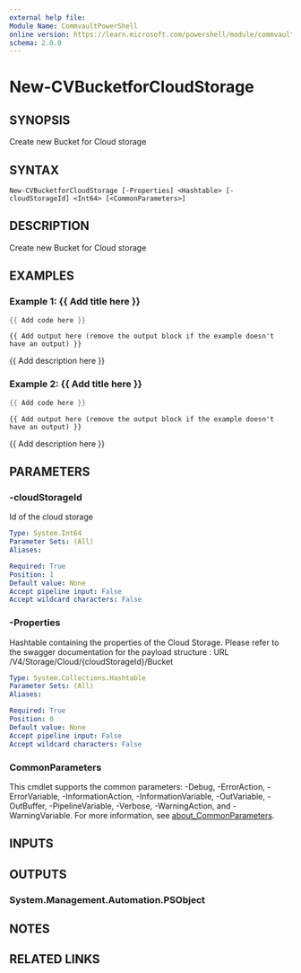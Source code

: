 ```yaml
---
external help file:
Module Name: CommvaultPowerShell
online version: https://learn.microsoft.com/powershell/module/commvaultpowershell/new-cvbucketforcloudstorage
schema: 2.0.0
---
```


# New-CVBucketforCloudStorage

## SYNOPSIS
Create new Bucket for Cloud storage

## SYNTAX

```
New-CVBucketforCloudStorage [-Properties] <Hashtable> [-cloudStorageId] <Int64> [<CommonParameters>]
```

## DESCRIPTION
Create new Bucket for Cloud storage

## EXAMPLES

### Example 1: {{ Add title here }}
```powershell
{{ Add code here }}
```

```output
{{ Add output here (remove the output block if the example doesn't have an output) }}
```

{{ Add description here }}

### Example 2: {{ Add title here }}
```powershell
{{ Add code here }}
```

```output
{{ Add output here (remove the output block if the example doesn't have an output) }}
```

{{ Add description here }}

## PARAMETERS

### -cloudStorageId
Id of the cloud storage

```yaml
Type: System.Int64
Parameter Sets: (All)
Aliases:

Required: True
Position: 1
Default value: None
Accept pipeline input: False
Accept wildcard characters: False
```

### -Properties
Hashtable containing the properties of the Cloud Storage.
Please refer to the swagger documentation for the payload structure : URL /V4/Storage/Cloud/{cloudStorageId}/Bucket

```yaml
Type: System.Collections.Hashtable
Parameter Sets: (All)
Aliases:

Required: True
Position: 0
Default value: None
Accept pipeline input: False
Accept wildcard characters: False
```

### CommonParameters
This cmdlet supports the common parameters: -Debug, -ErrorAction, -ErrorVariable, -InformationAction, -InformationVariable, -OutVariable, -OutBuffer, -PipelineVariable, -Verbose, -WarningAction, and -WarningVariable. For more information, see [about_CommonParameters](http://go.microsoft.com/fwlink/?LinkID=113216).

## INPUTS

## OUTPUTS

### System.Management.Automation.PSObject

## NOTES

## RELATED LINKS

